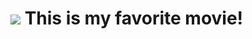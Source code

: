 <h1><img src="https://user-images.githubusercontent.com/120252588/206852541-240ddf9e-08b6-4ccb-9fcc-46bcd9a7304e.png"/> This is my favorite movie!</h1> 
